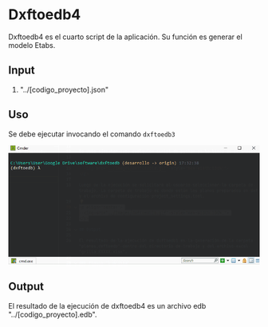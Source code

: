 # Dxftoedb4

Dxftoedb4 es el cuarto script de la aplicación. Su función es generar el modelo Etabs.

## Input

1. "../[codigo_proyecto].json"

## Uso

Se debe ejecutar invocando el comando <code>dxftoedb3</code>

<p align="center">
  <img src="../images/dxftoedb4.gif" style="max-width:100%;" alt="dxftoedb4">
</p>

## Output

El resultado de la ejecución de dxftoedb4 es un archivo edb "../[codigo_proyecto].edb".
